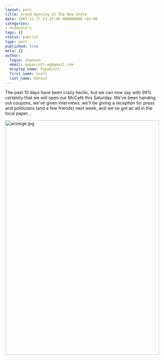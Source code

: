 ```yaml
---
layout: post
title: Grand Opening In The New Style
date: 2007-11-27 23:25:06.000000000 +01:00
categories:
- mcdonald's
tags: []
status: publish
type: post
published: true
meta: {}
author:
  login: shanson
  email: papascott-wp@gmail.com
  display_name: PapaScott
  first_name: Scott
  last_name: Hanson
---
```

<p>The past 10 days have been crazy hectic, but we can now say with 99% certainty that we will open our McCaf&eacute; this Saturday. We've been handing out coupons, we've given interviews, we'll be giving a reception for press and politicians (and a few friends) next week, and we've got an ad in the local paper...</p>
<p><img src="http://www.papascott.de/wordpress/wp-content/uploads/2007/11/anzeige.jpg" alt="anzeige.jpg" border="0" width="500" height="762" /></p>

